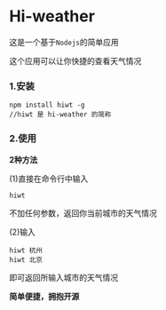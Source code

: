 # Hi-weather
这是一个基于`Nodejs`的简单应用

这个应用可以让你快捷的查看天气情况


### 1.安装
```
npm install hiwt -g
//hiwt 是 hi-weather 的简称
```

### 2.使用

**2种方法**

(1)直接在命令行中输入
```
hiwt
```
不加任何参数，返回你当前城市的天气情况

(2)输入
```
hiwt 杭州
hiwt 北京
```
即可返回所输入城市的天气情况

**简单便捷，拥抱开源**





